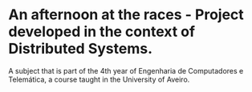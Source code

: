 # An afternoon at the races - Project developed in the context of Distributed Systems.

A subject that is part of the 4th year of Engenharia de Computadores e Telemática, a course taught in the University of Aveiro.
